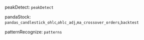 peakDetect: `peakDetect`  

pandaStock: `pandas_candlestick_ohlc`,`ohlc_adj`,`ma_crossover_orders`,`backtest`

patternRecognize: `patterns`